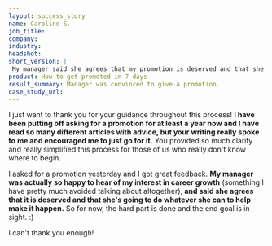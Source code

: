 ```yaml
---
layout: success_story
name: Caroline S.
job_title: 
company: 
industry: 
headshot: 
short_version: |
 My manager said she agrees that my promotion is deserved and that she's going to do whatever she can to help make it happen.
product: How to get promoted in 7 days
result_summary: Manager was convinced to give a promotion.
case_study_url: 
---
```


I just want to thank you for your guidance throughout this process! **I have been putting off asking for a promotion for at least a year now and I have read so many different articles with advice, but your writing really spoke to me and encouraged me to just go for it.** You provided so much clarity and really simplified this process for those of us who really don't know where to begin.

I asked for a promotion yesterday and I got great feedback. **My manager was actually so happy to hear of my interest in career growth** (something I have pretty much avoided talking about altogether), **and said she agrees that it is deserved and that she's going to do whatever she can to help make it happen.** So for now, the hard part is done and the end goal is in sight. :)

I can't thank you enough!